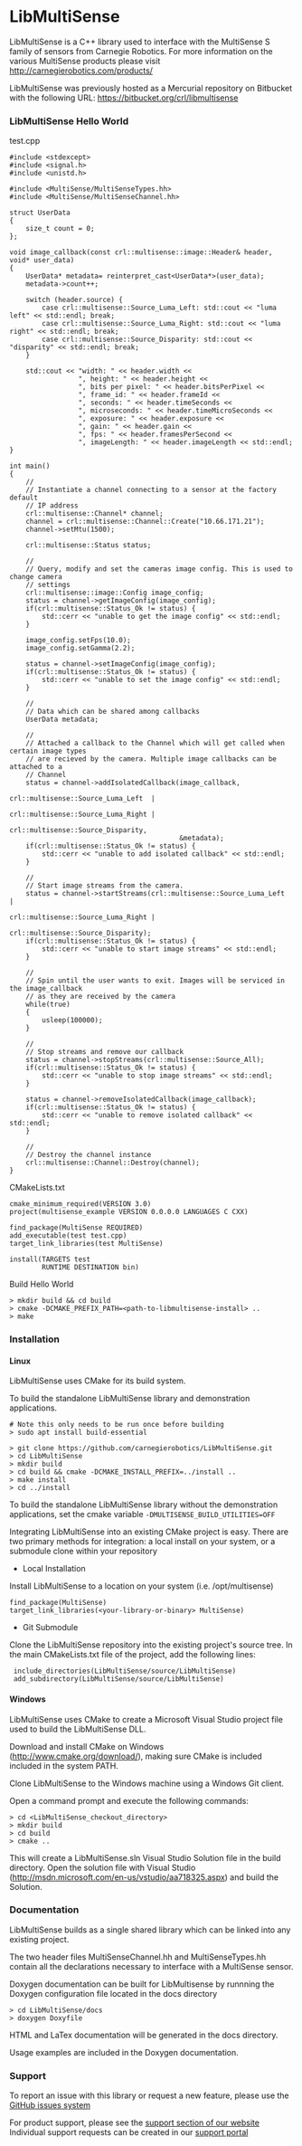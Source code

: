 # LibMultiSense

LibMultiSense is a C++ library used to interface with the MultiSense S
family of sensors from Carnegie Robotics. For more information on the
various MultiSense products please visit
http://carnegierobotics.com/products/

LibMultiSense was previously hosted as a Mercurial repository on Bitbucket
with the following URL: https://bitbucket.org/crl/libmultisense

### LibMultiSense Hello World

test.cpp

```
#include <stdexcept>
#include <signal.h>
#include <unistd.h>

#include <MultiSense/MultiSenseTypes.hh>
#include <MultiSense/MultiSenseChannel.hh>

struct UserData
{
    size_t count = 0;
};

void image_callback(const crl::multisense::image::Header& header, void* user_data)
{
    UserData* metadata= reinterpret_cast<UserData*>(user_data);
    metadata->count++;

    switch (header.source) {
        case crl::multisense::Source_Luma_Left: std::cout << "luma left" << std::endl; break;
        case crl::multisense::Source_Luma_Right: std::cout << "luma right" << std::endl; break;
        case crl::multisense::Source_Disparity: std::cout << "disparity" << std::endl; break;
    }

    std::cout << "width: " << header.width <<
                 ", height: " << header.height <<
                 ", bits per pixel: " << header.bitsPerPixel <<
                 ", frame_id: " << header.frameId <<
                 ", seconds: " << header.timeSeconds <<
                 ", microseconds: " << header.timeMicroSeconds <<
                 ", exposure: " << header.exposure <<
                 ", gain: " << header.gain <<
                 ", fps: " << header.framesPerSecond <<
                 ", imageLength: " << header.imageLength << std::endl;
}

int main()
{
    //
    // Instantiate a channel connecting to a sensor at the factory default
    // IP address
    crl::multisense::Channel* channel;
    channel = crl::multisense::Channel::Create("10.66.171.21");
    channel->setMtu(1500);

    crl::multisense::Status status;

    //
    // Query, modify and set the cameras image config. This is used to change camera
    // settings
    crl::multisense::image::Config image_config;
    status = channel->getImageConfig(image_config);
    if(crl::multisense::Status_Ok != status) {
        std::cerr << "unable to get the image config" << std::endl;
    }

    image_config.setFps(10.0);
    image_config.setGamma(2.2);

    status = channel->setImageConfig(image_config);
    if(crl::multisense::Status_Ok != status) {
        std::cerr << "unable to set the image config" << std::endl;
    }

    //
    // Data which can be shared among callbacks
    UserData metadata;

    //
    // Attached a callback to the Channel which will get called when certain image types
    // are recieved by the camera. Multiple image callbacks can be attached to a
    // Channel
    status = channel->addIsolatedCallback(image_callback,
                                          crl::multisense::Source_Luma_Left  |
                                          crl::multisense::Source_Luma_Right |
                                          crl::multisense::Source_Disparity,
                                          &metadata);
    if(crl::multisense::Status_Ok != status) {
        std::cerr << "unable to add isolated callback" << std::endl;
    }

    //
    // Start image streams from the camera.
    status = channel->startStreams(crl::multisense::Source_Luma_Left  |
                                     crl::multisense::Source_Luma_Right |
                                     crl::multisense::Source_Disparity);
    if(crl::multisense::Status_Ok != status) {
        std::cerr << "unable to start image streams" << std::endl;
    }

    //
    // Spin until the user wants to exit. Images will be serviced in the image_callback
    // as they are received by the camera
    while(true)
    {
        usleep(100000);
    }

    //
    // Stop streams and remove our callback
    status = channel->stopStreams(crl::multisense::Source_All);
    if(crl::multisense::Status_Ok != status) {
        std::cerr << "unable to stop image streams" << std::endl;
    }

    status = channel->removeIsolatedCallback(image_callback);
    if(crl::multisense::Status_Ok != status) {
        std::cerr << "unable to remove isolated callback" << std::endl;
    }

    //
    // Destroy the channel instance
    crl::multisense::Channel::Destroy(channel);
}

```

CMakeLists.txt

```
cmake_minimum_required(VERSION 3.0)
project(multisense_example VERSION 0.0.0.0 LANGUAGES C CXX)

find_package(MultiSense REQUIRED)
add_executable(test test.cpp)
target_link_libraries(test MultiSense)

install(TARGETS test
        RUNTIME DESTINATION bin)
```

Build Hello World

    > mkdir build && cd build
    > cmake -DCMAKE_PREFIX_PATH=<path-to-libmultisense-install> ..
    > make


### Installation

#### Linux

LibMultiSense uses CMake for its build system.

To build the standalone LibMultiSense library and demonstration applications.

    # Note this only needs to be run once before building
    > sudo apt install build-essential

    > git clone https://github.com/carnegierobotics/LibMultiSense.git
    > cd LibMultiSense
    > mkdir build
    > cd build && cmake -DCMAKE_INSTALL_PREFIX=../install ..
    > make install
    > cd ../install

To build the standalone LibMultiSense library without the demonstration applications,
set the cmake variable `-DMULTISENSE_BUILD_UTILITIES=OFF`

Integrating LibMultiSense into an existing CMake project is easy. There are two
primary methods for integration: a local install on your system, or a submodule
clone within your repository

- Local Installation

Install LibMultiSense to a location on your system (i.e. /opt/multisense)

    find_package(MultiSense)
    target_link_libraries(<your-library-or-binary> MultiSense)

- Git Submodule

Clone the LibMultiSense repository into the existing project's source tree.
In the main CMakeLists.txt file of the project, add the following lines:

     include_directories(LibMultiSense/source/LibMultiSense)
     add_subdirectory(LibMultiSense/source/LibMultiSense)

#### Windows

LibMultiSense uses CMake to create a Microsoft Visual Studio project file used
to build the LibMultiSense DLL.

Download and install CMake on Windows (http://www.cmake.org/download/), making
sure CMake is included included in the system PATH.

Clone LibMultiSense to the Windows machine using a Windows Git client.

Open a command prompt and execute the following commands:

    > cd <LibMultiSense_checkout_directory>
    > mkdir build
    > cd build
    > cmake ..

This will create a LibMultiSense.sln Visual Studio Solution file in the build directory.
Open the solution file with Visual Studio (http://msdn.microsoft.com/en-us/vstudio/aa718325.aspx)
and build the Solution.


### Documentation

LibMultiSense builds as a single shared library which can be linked into
any existing project.

The two header files MultiSenseChannel.hh and MultiSenseTypes.hh contain
all the declarations necessary to interface with a MultiSense sensor.

Doxygen documentation can be built for LibMultisense by runnning the Doxygen
configuration file located in the docs directory

    > cd LibMultiSense/docs
    > doxygen Doxyfile

HTML and LaTex documentation will be generated in the docs directory.

Usage examples are included in the Doxygen documentation.

### Support

To report an issue with this library or request a new feature,
please use the [GitHub issues system](https://github.com/carnegierobotics/LibMultiSense/issues)

For product support, please see the [support section of our website](https://carnegierobotics.com/support)
Individual support requests can be created in our [support portal](https://support.carnegierobotics.com/hc/en-us)
